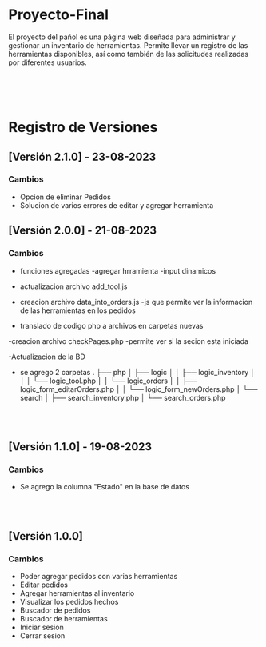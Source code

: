 # Proyecto-Final
El proyecto del pañol es una página web diseñada para administrar y gestionar un inventario de herramientas.
Permite llevar un registro de las herramientas disponibles, así como también de las solicitudes realizadas por diferentes usuarios.

<br>
<br>
<br>

# Registro de Versiones

## [Versión 2.1.0] - 23-08-2023
### Cambios

- Opcion de eliminar Pedidos
- Solucion de varios errores de editar y agregar herramienta

  

## [Versión 2.0.0] - 21-08-2023
### Cambios
- funciones agregadas 
    -agregar hrramienta
    -input dinamicos

- actualizacion archivo add_tool.js

- creacion archivo data_into_orders.js
    -js que permite ver la informacion de las herramientas en los pedidos 

- translado de codigo php a archivos en carpetas nuevas

-creacion archivo checkPages.php
    -permite ver si la secion esta iniciada 

-Actualizacion de la BD

- se agrego 2 carpetas
.
├── php
│   ├── logic
│   │   ├── logic_inventory
│   │   │   └── logic_tool.php
│   │   └── logic_orders
│   │       ├── logic_form_editarOrders.php
│   │       └── logic_form_newOrders.php
│   └── search
│       ├── search_inventory.php
│       └── search_orders.php

    


<br>
<br>
  

## [Versión 1.1.0] - 19-08-2023
### Cambios
- Se agrego la columna "Estado" en la base de datos

<br>
<br>
  
## [Versión 1.0.0] 
### Cambios
- Poder agregar pedidos con varias herramientas
- Editar pedidos
- Agregar herramientas al inventario
- Visualizar los pedidos hechos
- Buscador de pedidos
- Buscador de herramientas
- Iniciar sesion
- Cerrar sesion
  
